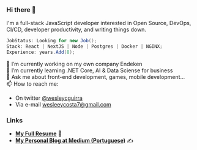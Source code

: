 ### Hi there 👋

I'm a full-stack JavaScript developer interested in Open Source, DevOps, CI/CD, developer productivity, and writing things down.

```csharp
JobStatus: Looking for new Job();
Stack: React | NextJS | Node | Postgres | Docker | NGINX;
Experience: years.Add(8);
```

🔭 I’m currently working on my own company Endeken  
🌱 I’m currently learning .NET Core, AI & Data Sciense for business  
💬 Ask me about front-end development, games, mobile development...  
📫 How to reach me:  
- On twitter [@wesleycguirra](https://twitter.com/wesleycguirra)  
- Via e-mail [wesleeycosta7@gmail.com](mailto:wesleeycosta7@gmail.com)  

### Links

- [**My Full Resume**](https://github.com/wesleyguirra/resume) 📄
- [**My Personal Blog at Medium (Portuguese)**](https://medium.com/@wesguirra) ✍️  

